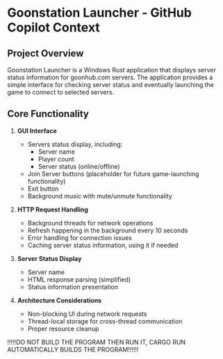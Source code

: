 # Goonstation Launcher - GitHub Copilot Context

## Project Overview

Goonstation Launcher is a Windows Rust application that displays server status information for goonhub.com servers. The application provides a simple interface for checking server status and eventually launching the game to connect to selected servers.

## Core Functionality

1. **GUI Interface**

   - Servers status display, including:
     - Server name
     - Player count
     - Server status (online/offline)
   - Join Server buttons (placeholder for future game-launching functionality)
   - Exit button
   - Background music with mute/unmute functionality

2. **HTTP Request Handling**

   - Background threads for network operations
   - Refresh happening in the background every 10 seconds
   - Error handling for connection issues
   - Caching server status information, using it if needed

3. **Server Status Display**

   - Server name
   - HTML response parsing (simplified)
   - Status information presentation

4. **Architecture Considerations**
   - Non-blocking UI during network requests
   - Thread-local storage for cross-thread communication
   - Proper resource cleanup

!!!!!DO NOT BUILD THE PROGRAM THEN RUN IT, CARGO RUN AUTOMATICALLY BUILDS THE PROGRAM!!!!!!
